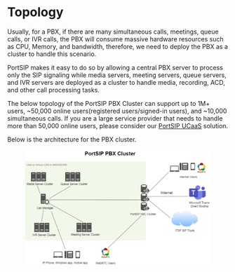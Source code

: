# Topology

Usually, for a PBX, if there are many simultaneous calls, meetings, queue calls, or IVR calls, the PBX will consume massive hardware resources such as CPU, Memory, and bandwidth, therefore, we need to deploy the PBX as a cluster to handle this scenario.

PortSIP makes it easy to do so by allowing a central PBX server to process only the SIP signaling while media servers, meeting servers, queue servers, and IVR servers are deployed as a cluster to handle media, recording, ACD, and other call processing tasks.

The below topology of the PortSIP PBX Cluster can support up to 1M+ users, \~50,000 online users(registered users/signed-in users), and \~10,000 simultaneous calls. If you are a large service provider that needs to handle more than 50,000 online users, please consider our [PortSIP UCaaS](../portsip-ucaas.md) solution.

Below is the architecture for the PBX cluster.

<figure><img src="../.gitbook/assets/pbx_cluster.drawio.png" alt=""><figcaption></figcaption></figure>

